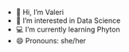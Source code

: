 - 👋 Hi, I’m Valeri
- 👀 I’m interested in Data Science
- 💻 I’m currently learning Phyton
- 😄 Pronouns: she/her


<!---
brn-vlr/brn-vlr is a ✨ special ✨ repository because its `README.md` (this file) appears on your GitHub profile.
You can click the Preview link to take a look at your changes.
--->
